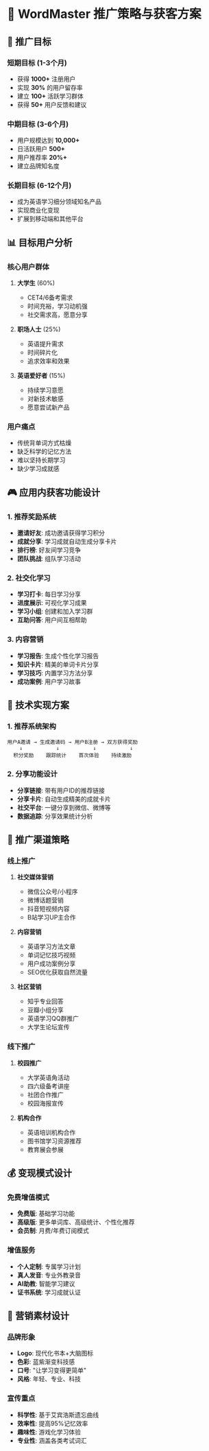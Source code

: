 # 🚀 WordMaster 推广策略与获客方案

## 🎯 推广目标

### 短期目标 (1-3个月)
- 获得 **1000+** 注册用户
- 实现 **30%** 的用户留存率
- 建立 **100+** 活跃学习群体
- 获得 **50+** 用户反馈和建议

### 中期目标 (3-6个月)
- 用户规模达到 **10,000+**
- 日活跃用户 **500+**
- 用户推荐率 **20%+**
- 建立品牌知名度

### 长期目标 (6-12个月)
- 成为英语学习细分领域知名产品
- 实现商业化变现
- 扩展到移动端和其他平台

## 📊 目标用户分析

### 核心用户群体
1. **大学生** (60%)
   - CET4/6备考需求
   - 时间充裕，学习动机强
   - 社交需求高，愿意分享

2. **职场人士** (25%)
   - 英语提升需求
   - 时间碎片化
   - 追求效率和效果

3. **英语爱好者** (15%)
   - 持续学习意愿
   - 对新技术敏感
   - 愿意尝试新产品

### 用户痛点
- 传统背单词方式枯燥
- 缺乏科学的记忆方法
- 难以坚持长期学习
- 缺少学习成就感

## 🎮 应用内获客功能设计

### 1. 推荐奖励系统
- **邀请好友**: 成功邀请获得学习积分
- **成就分享**: 学习成就自动生成分享卡片
- **排行榜**: 好友间学习竞争
- **团队挑战**: 组队学习活动

### 2. 社交化学习
- **学习打卡**: 每日学习分享
- **进度展示**: 可视化学习成果
- **学习小组**: 创建和加入学习群
- **互助问答**: 用户间互相帮助

### 3. 内容营销
- **学习报告**: 生成个性化学习报告
- **知识卡片**: 精美的单词卡片分享
- **学习技巧**: 内置学习方法分享
- **成功案例**: 用户学习故事

## 📱 技术实现方案

### 1. 推荐系统架构
```
用户A邀请 → 生成邀请码 → 用户B注册 → 双方获得奖励
    ↓           ↓           ↓           ↓
  积分奖励    跟踪统计    首次体验    持续激励
```

### 2. 分享功能设计
- **分享链接**: 带有用户ID的推荐链接
- **分享卡片**: 自动生成精美的成就卡片
- **社交平台**: 一键分享到微信、微博等
- **数据追踪**: 分享效果统计分析

## 🎯 推广渠道策略

### 线上推广
1. **社交媒体营销**
   - 微信公众号/小程序
   - 微博话题营销
   - 抖音短视频内容
   - B站学习UP主合作

2. **内容营销**
   - 英语学习方法文章
   - 单词记忆技巧视频
   - 用户成功案例分享
   - SEO优化获取自然流量

3. **社区营销**
   - 知乎专业回答
   - 豆瓣小组分享
   - 英语学习QQ群推广
   - 大学生论坛宣传

### 线下推广
1. **校园推广**
   - 大学英语角活动
   - 四六级备考讲座
   - 社团合作推广
   - 校园海报宣传

2. **机构合作**
   - 英语培训机构合作
   - 图书馆学习资源推荐
   - 教育展会参展

## 💰 变现模式设计

### 免费增值模式
- **免费版**: 基础学习功能
- **高级版**: 更多单词库、高级统计、个性化推荐
- **会员制**: 月费/年费订阅模式

### 增值服务
- **个人定制**: 专属学习计划
- **真人发音**: 专业外教录音
- **AI助教**: 智能学习建议
- **证书系统**: 学习成就认证

## 🎨 营销素材设计

### 品牌形象
- **Logo**: 现代化书本+大脑图标
- **色彩**: 蓝紫渐变科技感
- **口号**: "让学习变得更简单"
- **风格**: 年轻、专业、科技

### 宣传重点
- **科学性**: 基于艾宾浩斯遗忘曲线
- **效率性**: 提高95%记忆效率
- **趣味性**: 游戏化学习体验
- **专业性**: 涵盖各类考试词汇
